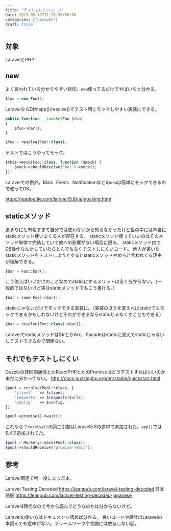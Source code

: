 ```yaml
---
title: "テストしにくいコード"
date: 2019-05-13T11:26:38+09:00
categories: ["Laravel"]
draft: false
---
```


## 対象
LaravelとPHP

## new
よく言われている分かりやすい目印。`new`使ってるだけでやばいなと分かる。

```php
$foo = new Foo();
```

LaravelならDIかapp()/resolve()でテスト時にモックしやすい実装にできる。

```php
public function __invoke(Foo $foo)
{
    $foo->bar();
}
```

```php
$foo = resolve(Foo::class);
```

テストではこうやってモック。

```php
$this->mock(Foo::class, function ($mock) {
    $mock->shouldReceive('bar')->once();
});
```

Laravelでの例外。Mail、Event、Notificationなどの`new`は簡単にモックできるので使ってOK。

https://readouble.com/laravel/5.8/ja/mocking.html

## staticメソッド
あまりにも有名すぎて自分では使わないから知らなかったけど世の中には本当にstaticメソッド使いまくる人が存在する。
staticメソッド使っていいのはそのメソッド単体で完結していて他への影響がない場合に限る。
staticメソッド内でDB操作なんかしていたらとんでもなくテストしにくいコード。
他人が書いたstaticメソッドをテストしようとするとstaticメソッドやめろと言われてる理由が理解できる。

```php
$bar = Foo::bar();
```

こう使えばいいだけのことなのでstaticにするメリットは全く分からない。（一般的ではないけど実はstaticメソッドでもこう書ける。）

```php
$bar = (new Foo)->bar();
```

staticじゃないだけでモックできる実装に。（実装のほうを変えればstaticでもモックできるかもしれないけどそれができるならstaticじゃなくすこともできる）

```php
$bar = resolve(Foo::class)->bar();
```

LaravelでstaticメソッドはStrとかArr。
Facadeはstaticに見えてstaticじゃないしテストできるので問題ない。

## それでもテストしにくい
Guzzleの非同期通信とかReactPHPとかのPromiseはどうテストすればいいのか未だに分かってない。
http://docs.guzzlephp.org/en/stable/quickstart.html

```php
$pool = resolve(Pool::class, [
    'client'   => $client,
    'requests' => $requests($urls),
    'config'   => $config,
]);

$pool->promise()->wait();
```

これなら？`resolve()`の第二引数はLaravel5.8の途中で追加された。`app()`では5.4で追加されてた。

```php
$pool = Mockery::mock(Pool::class);
$pool->shouldReceive('promise->wait');
```

## 参考
Laravel関連で唯一役に立った本。

Laravel Testing Decoded
https://leanpub.com/laravel-testing-decoded
日本語版
https://leanpub.com/laravel-testing-decoded-japanese

Laravel4時代なので今から読んでどうなのかは分からないけど。

Laravelの使い方はドキュメント読めば分かる。
良いコードや設計はLaravelの本読んでも意味がない。フレームワークや言語には依存しない話。
